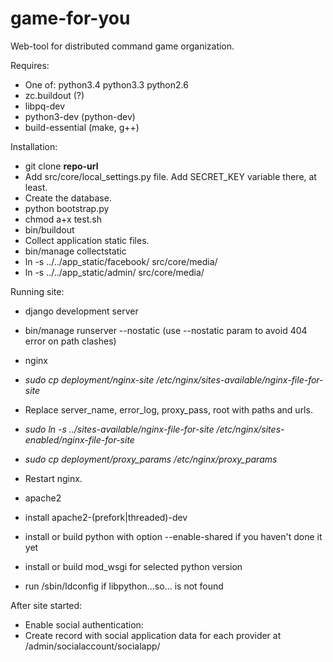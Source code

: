 game-for-you
============

Web-tool for distributed command game organization.

Requires:
 * One of: python3.4 python3.3 python2.6
  * zc.buildout (?)
  * libpq-dev
  * python3-dev (python-dev)
 * build-essential (make, g++) 

Installation:
 * git clone **repo-url**
 * Add src/core/local_settings.py file. Add SECRET_KEY variable there, at least.
  * Create the database.
 * python bootstrap.py
 * chmod a+x test.sh
 * bin/buildout
 * Collect application static files.
  * bin/manage collectstatic
  * ln -s ../../app_static/facebook/ src/core/media/
  * ln -s ../../app_static/admin/ src/core/media/

Running site:
 * django development server
  * bin/manage runserver --nostatic  (use --nostatic param to avoid 404 error on path clashes)

 * nginx
  * *sudo cp deployment/nginx-site /etc/nginx/sites-available/nginx-file-for-site*
  * Replace server_name, error_log, proxy_pass, root with paths and urls.
  * *sudo ln -s ../sites-available/nginx-file-for-site /etc/nginx/sites-enabled/nginx-file-for-site*
  * *sudo cp deployment/proxy_params /etc/nginx/proxy_params*
  * Restart nginx.

 * apache2
  * install apache2-(prefork|threaded)-dev
  * install or build python with option --enable-shared if you haven't done it yet
  * install or build mod_wsgi for selected python version
   * run /sbin/ldconfig if libpython...so... is not found

After site started:
 * Enable social authentication:
  * Create record with social application data for each provider at /admin/socialaccount/socialapp/
